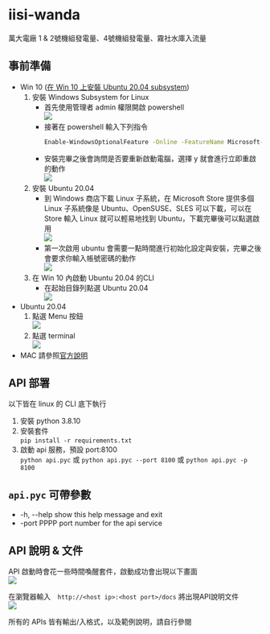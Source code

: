 # iisi-wanda
萬大電廠 1 &amp; 2號機組發電量、4號機組發電量、霧社水庫入流量

## 事前準備  
* Win 10 ([在 Win 10 上安裝 Ubuntu 20.04 subsystem](https://marcus116.blogspot.com/2019/07/how-to-add-linux-bash-windows-terminal.html))  
  1. 安裝 Windows Subsystem for Linux  
      * 首先使用管理者 admin 權限開啟 powershell  
        ![](https://1.bp.blogspot.com/-A1PK0psTr0U/XTTz8AZGheI/AAAAAAAAHSQ/TyDY4UeH6VcuNYrVZh2SZe6ngoASDiFEQCLcBGAs/s1600/install_WindowsSubsystemforLinux.png)  
      * 接著在 powershell 輸入下列指令  
        ```bash
        Enable-WindowsOptionalFeature -Online -FeatureName Microsoft-Windows-Subsystem-Linux
        ```
      * 安裝完畢之後會詢問是否要重新啟動電腦，選擇 y 就會進行立即重啟的動作  
        ![](https://1.bp.blogspot.com/-uOVF_cwR47A/XTT0eJI_B8I/AAAAAAAAHSY/owAyRT5OZZwvOJ_wbIJoToyiCYF6_h0GwCLcBGAs/s1600/install_WindowsSubsystemforLinux_restart.png)
  2. 安裝 Ubuntu 20.04  
      * 到 Windows 商店下載 Linux 子系統，在 Microsoft Store 提供多個 Linux 子系統像是 Ubuntu、OpenSUSE、SLES 可以下載，可以在 Store 輸入 Linux 就可以輕易地找到 Ubuntu，下載完畢後可以點選啟用  
        ![](https://1.bp.blogspot.com/-K9W68vomNNY/XTT2isyEqTI/AAAAAAAAHSk/26ZWeyDwlj0UoLTfjMop-ceMbuq3lHh-ACLcBGAs/s1600/installubuntu_store.png)
      * 第一次啟用 ubuntu 會需要一點時間進行初始化設定與安裝，完畢之後會要求你輸入帳號密碼的動作  
        ![](https://1.bp.blogspot.com/-v6zvodZPGmA/XTT3TRIaY2I/AAAAAAAAHSs/v8jUsn9mkOwF7sXQx9njvx4swoB8qzCHACLcBGAs/s1600/installubuntu_store_initial.png)  
  3. 在 Win 10 內啟動 Ubuntu 20.04 的CLI   
      * 在起始目錄列點選 Ubuntu 20.04  
        ![](https://imgur.com/a/2XIY72M)  
* Ubuntu 20.04  
  1. 點選 Menu 按鈕  
     ![](https://vitux.com/wp-content/uploads/word-image-1669.png)  
  2. 點選 terminal  
     ![](https://vitux.com/wp-content/uploads/word-image-1670.png)  
* MAC
  請參照[官方說明](https://support.apple.com/zh-tw/guide/terminal/apd5265185d-f365-44cb-8b09-71a064a42125/mac)  

## API 部署  
以下皆在 linux 的 CLI 底下執行  
1. 安裝 python 3.8.10 
2. 安裝套件  
  `pip install -r requirements.txt`  
4. 啟動 api 服務，預設 port:8100  
  `python api.pyc` 或  `python api.pyc --port 8100` 或  `python api.pyc -p 8100` 
    
## `api.pyc` 可帶參數  
* -h, --help  show this help message and exit  
* -port PPPP  port number for the api service  

## API 說明 &amp; 文件    
API 啟動時會花一些時間喚醒套件，啟動成功會出現以下畫面  
![](https://i.imgur.com/8DnKK7x.png)  

在瀏覽器輸入　`http://<host ip>:<host port>/docs` 將出現API說明文件  
![](https://i.imgur.com/D8llhf0.png)  

所有的 APIs 皆有輸出/入格式，以及範例說明，請自行參閱  
